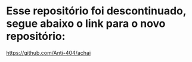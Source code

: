 # Esse repositório foi descontinuado, segue abaixo o link para o novo repositório:    

https://github.com/Anti-404/achai
